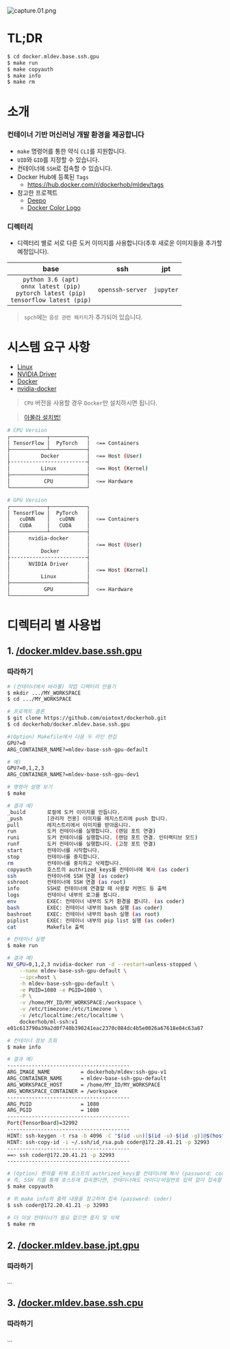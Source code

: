 ![capture.01.png](https://github.com/oiotoxt/dockerhob/blob/master/capture.01.png)

# TL;DR

```bash
$ cd docker.mldev.base.ssh.gpu
$ make run
$ make copyauth
$ make info
$ make rm
```

# 소개

### 컨테이너 기반 머신러닝 개발 환경을 제공합니다

* `make` 명령어를 통한 약식 `CLI`를 지원합니다.
* `UID`와 `GID`를 지정할 수 있습니다.
* 컨테이너에 `SSH`로 접속할 수 있습니다.
* Docker Hub에 등록된 `Tags`
  * https://hub.docker.com/r/dockerhob/mldev/tags
* 참고한 프로젝트
  * [Deepo](https://github.com/ufoym/deepo)
  * [Docker Color Logo](https://github.com/jmhardison/dockercolorlogo)

### 디렉터리

* 디렉터리 별로 서로 다른 도커 이미지를 사용합니다(추후 새로운 이미지들을 추가할 예정입니다).

| base                                                                                             | ssh              | jpt       |
|:------------------------------------------------------------------------------------------------:|:----------------:|:---------:|
| `python 3.6 (apt)`<br>`onnx latest (pip)`<br>`pytorch latest (pip)`<br>`tensorflow latest (pip)` | `openssh-server` | `jupyter` |

> `spch`에는 `음성 관련 패키지`가 추가되어 있습니다.

<!-- * base (범용)
  * [/docker.mldev.base.ssh.gpu](https://github.com/oiotoxt/dockerhob/tree/master/docker.mldev.base.ssh.gpu) 및
  * [/docker.mldev.base.ssh.cpu](https://github.com/oiotoxt/dockerhob/tree/master/docker.mldev.base.ssh.cpu)에 포함된 주요 패키지
    * python        3.6    (apt)
    * onnx          latest (pip)
    * pytorch       latest (pip)
    * tensorflow    latest (pip)
    * **openssh-server** latest (apt)
      * [VS Code Remote Development](https://code.visualstudio.com/docs/remote/remote-overview)를 통해 원격 개발이 가능합니다.
  * [/docker.mldev.base.jpt.gpu](https://github.com/oiotoxt/dockerhob/tree/master/docker.mldev.base.jpt.gpu)에 포함된 주요 패키지
    * python        3.6    (apt)
    * onnx          latest (pip)
    * pytorch       latest (pip)
    * tensorflow    latest (pip)
    * **jupyter**     latest (pip)
* spch (음성합성 특화)
  * [/docker.mldev.spch.ssh.gpu](https://github.com/oiotoxt/dockerhob/tree/master/docker.mldev.spch.ssh.gpu) 및
  * [/docker.mldev.spch.ssh.cpu](https://github.com/oiotoxt/dockerhob/tree/master/docker.mldev.spch.ssh.cpu)에 포함된 주요 패키지
    * python        3.6    (apt)
    * onnx          latest (pip)
    * pytorch       latest (pip)
    * tensorflow    latest (pip)
    * **openssh-server** latest (apt)
      * [VS Code Remote Development](https://code.visualstudio.com/docs/remote/remote-overview)를 통해 원격 개발이 가능합니다.
    * **Packages for speech-synthesis**
  * [/docker.mldev.spch.jpt.gpu](https://github.com/oiotoxt/dockerhob/tree/master/docker.mldev.spch.jpt.gpu)에 포함된 주요 패키지
    * python        3.6    (apt)
    * onnx          latest (pip)
    * pytorch       latest (pip)
    * tensorflow    latest (pip)
    * **jupyter**     latest (pip)
    * **Packages for speech-synthesis** -->

# 시스템 요구 사항

* [Linux](https://ubuntu.com/)
* [NVIDIA Driver](https://www.google.com/search?newwindow=1&ei=x0lBXfGhI5zMmAW_3ZXoDQ&q=How+to+Install+latest+nvidia+drivers+in+linux&oq=How+to+Install+latest+nvidia+drivers+in+linux&gs_l=psy-ab.3..35i39i19.1543.1917..2800...0.0..0.122.232.0j2......0....1..gws-wiz.......0i19.NIeyvBbm3Xs&ved=0ahUKEwixoabA197jAhUcJqYKHb9uBd0Q4dUDCAo&uact=5)
* [Docker](https://docs.docker.com/install/)
* [nvidia-docker](https://github.com/NVIDIA/nvidia-docker)

> `CPU` 버전을 사용할 경우 `Docker`만 설치하시면 됩니다.

> [아몰라 설치법!](https://github.com/oiotoxt/dockerhob/blob/master/INSTALL_REQ.md)

```bash
# CPU Version
┌────────────┬────────────┐
│ TensorFlow │  PyTorch   │  <== Containers
├────────────┴────────────┤
│          Docker         │  <== Host (User)
├╶╶╶╶╶╶╶╶╶╶╶╶╶╶╶╶╶╶╶╶╶╶╶╶╶┤
│          Linux          │  <== Host (Kernel)
├─────────────────────────┤
│           CPU           │  <== Hardware
└─────────────────────────┘

# GPU Version
┌────────────┬────────────┐
│ TensorFlow │  PyTorch   │
│   cuDNN    │   cuDNN    │  <== Containers
│   CUDA     │   CUDA     │
├────────────┴────────────┤
│      nvidia-docker      │
│                         │  <== Host (User)
│          Docker         │
├╶╶╶╶╶╶╶╶╶╶╶╶╶╶╶╶╶╶╶╶╶╶╶╶╶┤
│      NVIDIA Driver      │
│                         │  <== Host (Kernel)
│          Linux          │
├─────────────────────────┤
│           GPU           │  <== Hardware
└─────────────────────────┘
```

# 디렉터리 별 사용법

## 1. [/docker.mldev.base.ssh.gpu](https://github.com/oiotoxt/dockerhob/tree/master/docker.mldev.base.ssh.gpu)

### 따라하기

```bash
# (컨테이너에서 바라볼) 작업 디렉터리 만들기
$ mkdir .../MY_WORKSPACE
$ cd .../MY_WORKSPACE

# 프로젝트 클론
$ git clone https://github.com/oiotoxt/dockerhob.git
$ cd dockerhob/docker.mldev.base.ssh.gpu
```

```bash
#(Option) Makefile에서 다음 두 라인 편집
GPU?=0
ARG_CONTAINER_NAME?=mldev-base-ssh-gpu-default

# 예)
GPU?=0,1,2,3
ARG_CONTAINER_NAME?=mldev-base-ssh-gpu-dev1
```

```bash
# 명령어 설명 보기
$ make

# 결과 예)
_build       로컬에 도커 이미지를 만듭니다.
_push        [관리자 전용] 이미지를 레지스트리에 push 합니다.
pull         레지스트리에서 이미지를 받아옵니다.
run          도커 컨테이너를 실행합니다. (랜덤 포트 연결)
runi         도커 컨테이너를 실행합니다. (랜덤 포트 연결. 인터랙티브 모드)
runf         도커 컨테이너를 실행합니다. (고정 포트 연결)
start        컨테이너를 시작합니다.
stop         컨테이너를 중지합니다.
rm           컨테이너를 중지하고 삭제합니다.
copyauth     호스트의 authrized_keys를 컨테이너에 복사 (as coder)
ssh          컨테이너에 SSH 연결 (as coder)
sshroot      컨테이너에 SSH 연결 (as root)
info         SSH로 컨테이너에 연결할 때 사용할 커맨드 등 출력
logs         컨테이너 내부의 로그를 봅니다.
env          EXEC: 컨테이너 내부의 도커 환경을 봅니다. (as coder)
bash         EXEC: 컨테이너 내부의 bash 실행 (as coder)
bashroot     EXEC: 컨테이너 내부의 bash 실행 (as root)
piplist      EXEC: 컨테이너 내부의 pip list 실행 (as coder)
cat          Makefile 출력
```

```bash
# 컨테이너 실행
$ make run

# 결과 예)
NV_GPU=0,1,2,3 nvidia-docker run -d --restart=unless-stopped \
    --name mldev-base-ssh-gpu-default \
    --ipc=host \
    -h mldev-base-ssh-gpu-default \
    -e PUID=1080 -e PGID=1080 \
    -P \
    -v /home/MY_ID/MY_WORKSPACE:/workspace \
    -v /etc/timezone:/etc/timezone \
    -v /etc/localtime:/etc/localtime \
    dockerhob/ml-ssh:v1
e01c613790a39a2d0f740b390241eac2370c084dc4b5e0026a67618e04c63a87
```

```bash
# 컨테이너 정보 조회
$ make info

# 결과 예)
----------------------------------------
ARG_IMAGE_NAME          = dockerhob/mldev:ssh-gpu-v1
ARG_CONTAINER_NAME      = mldev-base-ssh-gpu-default
ARG_WORKSPACE_HOST      = /home/MY_ID/MY_WORKSPACE
ARG_WORKSPACE_CONTAINER = /workspace
----------------------------------------
ARG_PUID                = 1080
ARG_PGID                = 1080
----------------------------------------
Port(TensorBoard)=32992
----------------------------------------
HINT: ssh-keygen -t rsa -b 4096 -C "$(id -un)[$(id -u)-$(id -g)]@$(hostname)"
HINT: ssh-copy-id -i ~/.ssh/id_rsa.pub coder@172.20.41.21 -p 32993
----------------------------------------
==> ssh coder@172.20.41.21 -p 32993
----------------------------------------
```

```bash
# (Option) 편의를 위해 호스트의 authrized_keys를 컨테이너에 복사 (password: coder)
# 즉, SSH 키를 통해 호스트에 접속했다면, 컨테이너에도 아이디/비밀번호 입력 없이 접속할 수 있게 됩니다.
$ make copyauth

# 위 make info의 출력 내용을 참고하여 접속 (password: coder)
$ ssh coder@172.20.41.21 -p 32993
```

```bash
# 더 이상 컨테이너가 필요 없으면 중지 및 삭제
$ make rm
```

## 2. [/docker.mldev.base.jpt.gpu](https://github.com/oiotoxt/dockerhob/tree/master/docker.mldev.base.jpt.gpu)

### 따라하기

...

## 3. [/docker.mldev.base.ssh.cpu](https://github.com/oiotoxt/dockerhob/tree/master/docker.mldev.base.ssh.cpu)

### 따라하기

...
